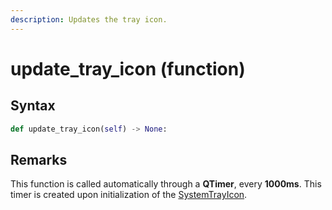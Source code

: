 ```yaml
---
description: Updates the tray icon.
---
```


# update\_tray\_icon (function)

## Syntax

```python
def update_tray_icon(self) -> None:
```

## Remarks

This function is called automatically through a **QTimer**, every **1000ms**. This timer is created upon initialization of the [SystemTrayIcon](./).
